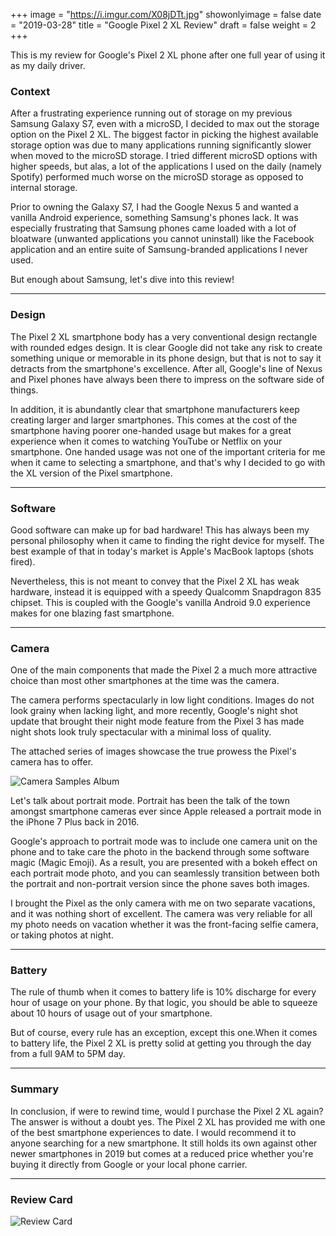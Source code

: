 +++
image = "https://i.imgur.com/X08jDTt.jpg"
showonlyimage = false
date = "2019-03-28"
title = "Google Pixel 2 XL Review"
draft = false
weight = 2
+++

This is my review for Google's Pixel 2 XL phone after one full year of using it as my daily driver.
<!--more-->

### Context

After a frustrating experience running out of storage on my previous Samsung Galaxy S7, even with a microSD, I decided to max out the storage option on the Pixel 2 XL. The biggest factor in picking the highest available storage option was due to many applications running significantly slower when moved to the microSD storage. I tried different microSD options with higher speeds, but alas, a lot of the applications I used on the daily (namely Spotify) performed much worse on the microSD storage as opposed to internal storage.

Prior to owning the Galaxy S7, I had the Google Nexus 5 and wanted a vanilla Android experience, something Samsung's phones lack. It was especially frustrating that Samsung phones came loaded with a lot of bloatware (unwanted applications you cannot uninstall) like the Facebook application and an entire suite of Samsung-branded applications I never used.

But enough about Samsung, let's dive into this review!
<hr>

### Design
The Pixel 2 XL smartphone body has a very conventional design rectangle with rounded edges design. It is clear Google did not take any risk to create something unique or memorable in its phone design, but that is not to say it detracts from the smartphone's excellence. After all, Google's line of Nexus and Pixel phones have always been there to impress on the software side of things.

In addition, it is abundantly clear that smartphone manufacturers keep creating larger and larger smartphones. This comes at the cost of the smartphone having poorer one-handed usage but makes for a great experience when it comes to watching YouTube or Netflix on your smartphone. One handed usage was not one of the important criteria for me when it came to selecting a smartphone, and that's why I decided to go with the XL version of the Pixel smartphone.
<hr>

### Software
Good software can make up for bad hardware! This has always been my personal philosophy when it came to finding the right device for myself. The best example of that in today's market is Apple's MacBook laptops (shots fired).

Nevertheless, this is not meant to convey that the Pixel 2 XL has weak hardware, instead it is equipped with a speedy Qualcomm Snapdragon 835 chipset. This is coupled with the Google's vanilla Android 9.0 experience makes for one blazing fast smartphone.
<hr>

### Camera
One of the main components that made the Pixel 2 a much more attractive choice than most other smartphones at the time was the camera.

The camera performs spectacularly in low light conditions. Images do not look grainy when lacking light, and more recently, Google's night shot update that brought their night mode feature from the Pixel 3 has made night shots look truly spectacular with a minimal loss of quality.

The attached series of images showcase the true prowess the Pixel's camera has to offer.

![Camera Samples Album](https://i.imgur.com/ "Camera Samples Album")

Let's talk about portrait mode. Portrait has been the talk of the town amongst smartphone cameras ever since Apple released a portrait mode in the iPhone 7 Plus back in 2016.

Google's approach to portrait mode was to include one camera unit on the phone and to take care the photo in the backend through some software magic (Magic Emoji). As a result, you are presented with a bokeh effect on each portrait mode photo, and you can seamlessly transition between both the portrait and non-portrait version since the phone saves both images.

I brought the Pixel as the only camera with me on two separate vacations, and it was nothing short of excellent. The camera was very reliable for all my photo needs on vacation whether it was the front-facing selfie camera, or taking photos at night.
<hr>

### Battery
The rule of thumb when it comes to battery life is 10% discharge for every hour of usage on your phone. By that logic, you should be able to squeeze about 10 hours of usage out of your smartphone.

But of course, every rule has an exception, except this one.When it comes to battery life, the Pixel 2 XL is pretty solid at getting you through the day from a full 9AM to 5PM day.
<hr>

### Summary
In conclusion, if were to rewind time, would I purchase the Pixel 2 XL again? The answer is without a doubt yes. The Pixel 2 XL has provided me with one of the best smartphone experiences to date. I would recommend it to anyone searching for a new smartphone. It still holds its own against other newer smartphones in 2019 but comes at a reduced price whether you're buying it directly from Google or your local phone carrier.
<hr>

### Review Card

![Review Card](https://i.imgur.com/cTX2Zjc.jpg "Review Card")
